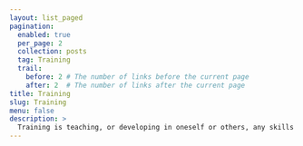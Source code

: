 ```yaml
---
layout: list_paged
pagination: 
  enabled: true
  per_page: 2
  collection: posts
  tag: Training
  trail: 
    before: 2 # The number of links before the current page
    after: 2  # The number of links after the current page
title: Training
slug: Training
menu: false
description: >
  Training is teaching, or developing in oneself or others, any skills and knowledge that relate to specific useful competencies. Training has specific goals of improving one's capability, capacity, productivity and performance. It forms the core of apprenticeships.  In addition to the basic training required for a trade, occupation or profession, observers of the labor-market recognize the need to continue training beyond initial qualifications: to maintain, upgrade and update skills throughout working life.  People within many professions and occupations may refer to this sort of training as professional development.
---
```


